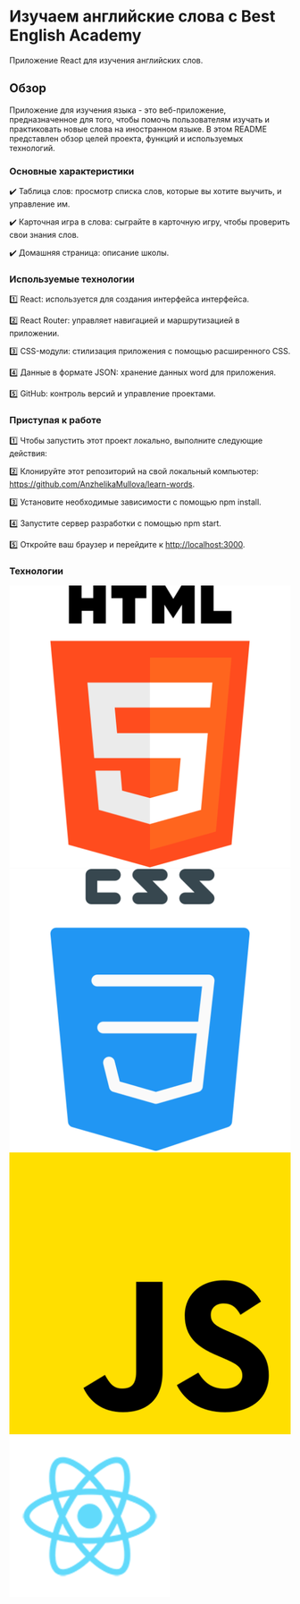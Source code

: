 # Изучаем английские слова c Best English Academy

Приложение React для изучения английских слов.  

## Обзор

Приложение для изучения языка - это веб-приложение, предназначенное для того, чтобы помочь пользователям изучать и практиковать новые слова на иностранном языке. В этом README представлен обзор целей проекта, функций и используемых технологий.

### Основные характеристики

:heavy_check_mark: Таблица слов: просмотр списка слов, которые вы хотите выучить, и управление им.

:heavy_check_mark: Карточная игра в слова: сыграйте в карточную игру, чтобы проверить свои знания слов.

:heavy_check_mark: Домашняя страница: описание школы.

### Используемые технологии

 :one:  React: используется для создания интерфейса интерфейса.

 :two:  React Router: управляет навигацией и маршрутизацией в приложении.

 :three:  CSS-модули: стилизация приложения с помощью расширенного CSS.

 :four:  Данные в формате JSON: хранение данных word для приложения.

 :five:  GitHub: контроль версий и управление проектами.

### Приступая к работе


 :one:    Чтобы запустить этот проект локально, выполните следующие действия:

 :two:    Клонируйте этот репозиторий на свой локальный компьютер: <https://github.com/AnzhelikaMullova/learn-words>.

 :three:  Установите необходимые зависимости с помощью npm install.

 :four:  Запустите сервер разработки с помощью npm start.

 :five:  Откройте ваш браузер и перейдите к <http://localhost:3000>.

### Технологии

![html](html.png)![css](css.png)![js](js.png)![react](react.png)
